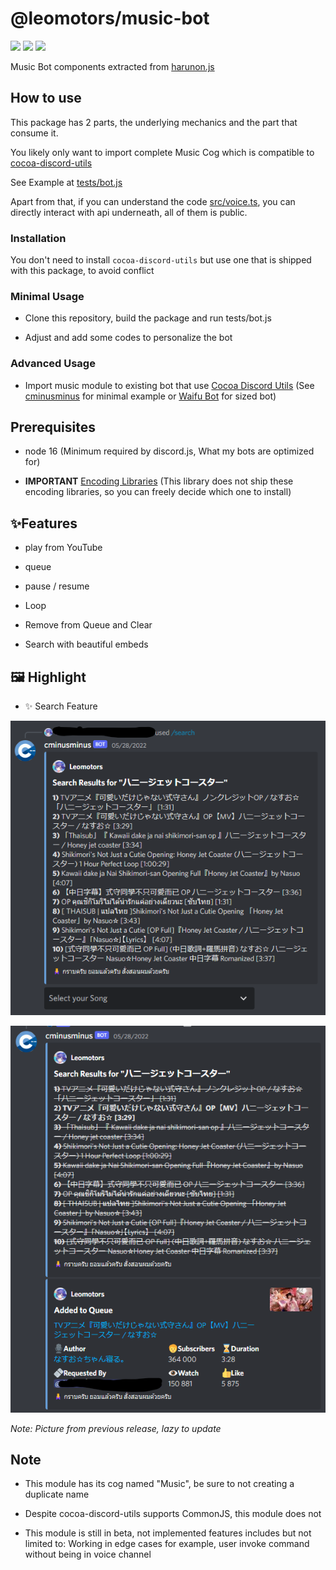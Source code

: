 # @leomotors/music-bot

[![](https://img.shields.io/npm/v/@leomotors/music-bot.svg?maxAge=3600)](https://www.npmjs.com/package/@leomotors/music-bot)
[![](https://img.shields.io/npm/dt/@leomotors/music-bot.svg?maxAge=3600)](https://www.npmjs.com/package/@leomotors/music-bot)
[![](https://github.com/Leomotors/music-bot/actions/workflows/test.yml/badge.svg)](https://github.com/Leomotors/music-bot/actions)

Music Bot components extracted from [harunon.js](https://github.com/CarelessDev/harunon.js)

## How to use

This package has 2 parts, the underlying mechanics and the part that consume it.

You likely only want to import complete Music Cog which is compatible to [cocoa-discord-utils](https://github.com/Leomotors/cocoa-discord-utils)

See Example at [tests/bot.js](./tests/bot.js)

Apart from that, if you can understand the code [src/voice.ts](src/voice.ts),
you can directly interact with api underneath, all of them is public.

### Installation

You don't need to install `cocoa-discord-utils` but use one that is shipped with this package, to avoid conflict

### Minimal Usage

- Clone this repository, build the package and run tests/bot.js

- Adjust and add some codes to personalize the bot

### Advanced Usage

- Import music module to existing bot that use [Cocoa Discord Utils](https://github.com/Leomotors/cocoa-discord-utils)
(See [cminusminus](https://github.com/Leomotors/cminusminus) for minimal example or [Waifu Bot](https://github.com/Leomotors/waifu-bot) for sized bot)

## Prerequisites

- node 16 (Minimum required by discord.js, What my bots are optimized for)

- **IMPORTANT** [Encoding Libraries](https://www.npmjs.com/package/@discordjs/voice#dependencies)
(This library does not ship these encoding libraries, so you can freely decide which one to install)

## ✨Features

- play from YouTube

- queue

- pause / resume

- Loop

- Remove from Queue and Clear

- Search with beautiful embeds

## 🖼️ Highlight

- ✨ Search Feature

![](./images/search1.png)

![](./images/search2.png)

*Note: Picture from previous release, lazy to update*

## Note

- This module has its cog named "Music", be sure to not creating a duplicate name

- Despite cocoa-discord-utils supports CommonJS, this module does not

- This module is still in beta, not implemented features includes but not limited to: Working in edge cases for example, user invoke command without being in voice channel
